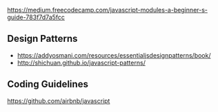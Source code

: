 
https://medium.freecodecamp.com/javascript-modules-a-beginner-s-guide-783f7d7a5fcc

## Design Patterns
* https://addyosmani.com/resources/essentialjsdesignpatterns/book/
* http://shichuan.github.io/javascript-patterns/

## Coding Guidelines
https://github.com/airbnb/javascript




 


